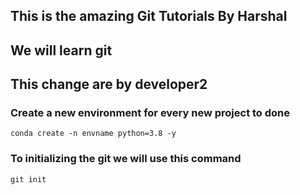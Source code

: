 ## This is the amazing Git Tutorials By Harshal

## We will learn git

## This change are by developer2

### Create a new environment for every new project to done 

```
conda create -n envname python=3.8 -y
```

### To initializing the git we will use this command

```
git init
```